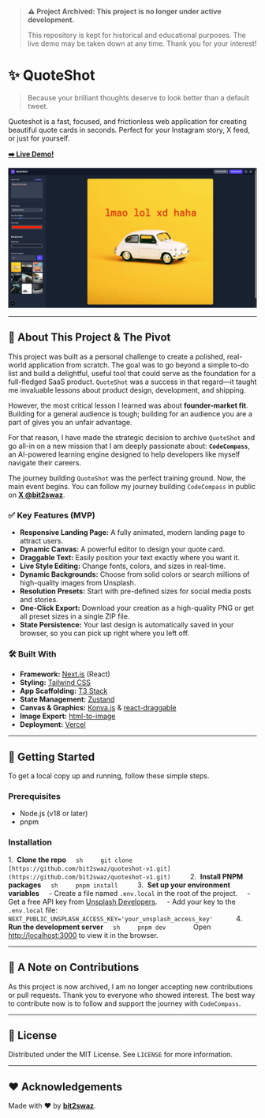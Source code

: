> **⚠️ Project Archived: This project is no longer under active development.**
>
> This repository is kept for historical and educational purposes. The live demo may be taken down at any time. Thank you for your interest!

# ✨ QuoteShot

> Because your brilliant thoughts deserve to look better than a default tweet.

Quoteshot is a fast, focused, and frictionless web application for creating beautiful quote cards in seconds. Perfect for your Instagram story, X feed, or just for yourself.

**[➡️ Live Demo\!](https://quoteshot-v1.vercel.app)**

_![demo](public/demo.jpeg)_

---

## 🎯 About This Project & The Pivot

This project was built as a personal challenge to create a polished, real-world application from scratch. The goal was to go beyond a simple to-do list and build a delightful, useful tool that could serve as the foundation for a full-fledged SaaS product. `QuoteShot` was a success in that regard—it taught me invaluable lessons about product design, development, and shipping.

However, the most critical lesson I learned was about **founder-market fit**. Building for a general audience is tough; building for an audience you are a part of gives you an unfair advantage.

For that reason, I have made the strategic decision to archive `QuoteShot` and go all-in on a new mission that I am deeply passionate about: **`CodeCompass`**, an AI-powered learning engine designed to help developers like myself navigate their careers.

The journey building `QuoteShot` was the perfect training ground. Now, the main event begins. You can follow my journey building `CodeCompass` in public on **[X @bit2swaz](https://x.com/bit2swaz)**.

### ✅ Key Features (MVP)

- **Responsive Landing Page:** A fully animated, modern landing page to attract users.
- **Dynamic Canvas:** A powerful editor to design your quote card.
- **Draggable Text:** Easily position your text exactly where you want it.
- **Live Style Editing:** Change fonts, colors, and sizes in real-time.
- **Dynamic Backgrounds:** Choose from solid colors or search millions of high-quality images from Unsplash.
- **Resolution Presets:** Start with pre-defined sizes for social media posts and stories.
- **One-Click Export:** Download your creation as a high-quality PNG or get all preset sizes in a single ZIP file.
- **State Persistence:** Your last design is automatically saved in your browser, so you can pick up right where you left off.

### 🛠️ Built With

- **Framework:** [Next.js](https://nextjs.org/) (React)
- **Styling:** [Tailwind CSS](https://tailwindcss.com/)
- **App Scaffolding:** [T3 Stack](https://create.t3.gg/)
- **State Management:** [Zustand](https://github.com/pmndrs/zustand)
- **Canvas & Graphics:** [Konva.js](https://konvajs.org/) & [react-draggable](https://github.com/react-grid-layout/react-draggable)
- **Image Export:** [html-to-image](https://github.com/bubkoo/html-to-image)
- **Deployment:** [Vercel](https://vercel.com/)

---

## 🚀 Getting Started

To get a local copy up and running, follow these simple steps.

### Prerequisites

- Node.js (v18 or later)
- pnpm

### Installation

1.  **Clone the repo**
    `sh
    git clone [https://github.com/bit2swaz/quoteshot-v1.git](https://github.com/bit2swaz/quoteshot-v1.git)
    `
2.  **Install PNPM packages**
    `sh
    pnpm install
    `
3.  **Set up your environment variables**
    - Create a file named `.env.local` in the root of the project.
    - Get a free API key from [Unsplash Developers](https://unsplash.com/developers).
    - Add your key to the `.env.local` file:
      `      NEXT_PUBLIC_UNSPLASH_ACCESS_KEY='your_unsplash_access_key'
     `
4.  **Run the development server**
    `sh
    pnpm dev
    `
    Open [http://localhost:3000](http://localhost:3000) to view it in the browser.

---

## 🤝 A Note on Contributions

As this project is now archived, I am no longer accepting new contributions or pull requests. Thank you to everyone who showed interest. The best way to contribute now is to follow and support the journey with `CodeCompass`.

---

## 📄 License

Distributed under the MIT License. See `LICENSE` for more information.

---

## ♥️ Acknowledgements

Made with ❤️ by [**bit2swaz**](https://github.com/bit2swaz).
